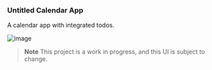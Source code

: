 ### Untitled Calendar App
A calendar app with integrated todos.

![image](https://github.com/arvsrn/calendar/assets/96787824/736b8da7-820b-4ae3-859a-2fe829e6b52c)

> **Note** This project is a work in progress, and this UI is subject to change.
